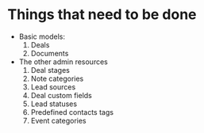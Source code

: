 # Things that need to be done

- Basic models:
  1. Deals
  2. Documents
- The other admin resources
  1. Deal stages
  2. Note categories
  3. Lead sources
  4. Deal custom fields
  5. Lead statuses
  6. Predefined contacts tags
  7. Event categories
